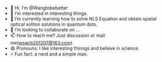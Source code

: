 - 👋 Hi, I’m @Wangtobebetter
- 👀 I’m interested in interesting things.
- 🌱 I’m currently learning how to solve NLS Equation and obtain spatial optical soliton solutions in quantum dots.
- 💞️ I’m looking to collaborate on ...
- 📫 How to reach me? Just discussion or mail me(wswrb201207@163.com).
- 😄 Pronouns: I like interesting thinngs and believe in science.
- ⚡ Fun fact: a nerd and a simple man.

<!---
Wangtobebetter/Wangtobebetter is a ✨ special ✨ repository because its `README.md` (this file) appears on your GitHub profile.
You can click the Preview link to take a look at your changes.
--->
